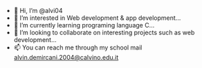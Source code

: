 - 👋 Hi, I’m @alvi04
- 👀 I’m interested in Web development & app development...
- 🌱 I’m currently learning programing language C...
- 💞️ I’m looking to collaborate on interesting projects such as web development...
- 📫 You can reach me through my school mail alvin.demircani.2004@calvino.edu.it 

<!---
alvi04/alvi04 is a ✨ special ✨ repository because its `README.md` (this file) appears on your GitHub profile.
You can click the Preview link to take a look at your changes.
--->
